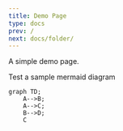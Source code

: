 ```yaml
---
title: Demo Page
type: docs
prev: /
next: docs/folder/
---
```


A simple demo page.

Test a sample mermaid diagram

```mermaid
graph TD;
    A-->B;
    A-->C;
    B-->D;
    C
```
